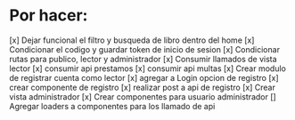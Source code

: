 # Por hacer:
[x] Dejar funcional el filtro y busqueda de libro dentro del home
[x] Condicionar el codigo y guardar token de inicio de sesion
[x] Condicionar rutas para publico, lector y administrador
[x] Consumir llamados de vista lector
    [x] consumir api prestamos
    [x] consumir api multas
[x] Crear modulo de registrar cuenta como lector
    [x] agregar a Login opcion de registro
    [x] crear componente de registro
    [x] realizar post a api de registro
[x] Crear vista administrador
[x] Crear componentes para usuario administrador
[] Agregar loaders a componentes para los llamado de api
